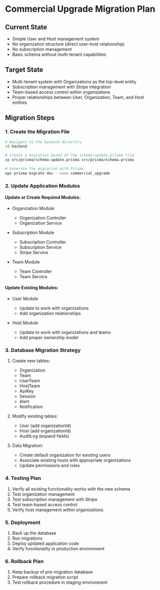 # Commercial Upgrade Migration Plan

## Current State
- Simple User and Host management system
- No organization structure (direct user-host relationship)
- No subscription management
- Basic schema without multi-tenant capabilities

## Target State
- Multi-tenant system with Organizations as the top-level entity
- Subscription management with Stripe integration
- Team-based access control within organizations
- Proper relationships between User, Organization, Team, and Host entities

## Migration Steps

### 1. Create the Migration File

```bash
# Navigate to the backend directory
cd backend

# Create a migration based on the schema-update.prisma file
cp src/prisma/schema-update.prisma src/prisma/schema.prisma

# Generate the migration with Prisma
npx prisma migrate dev --name commercial_upgrade
```

### 2. Update Application Modules

#### Update or Create Required Modules:
- Organization Module
  - Organization Controller
  - Organization Service
  
- Subscription Module
  - Subscription Controller
  - Subscription Service
  - Stripe Service

- Team Module
  - Team Controller
  - Team Service

#### Update Existing Modules:
- User Module
  - Update to work with organizations
  - Add organization relationships

- Host Module
  - Update to work with organizations and teams
  - Add proper ownership model

### 3. Database Migration Strategy

1. Create new tables:
   - Organization
   - Team
   - UserTeam
   - HostTeam
   - ApiKey
   - Session
   - Alert
   - Notification

2. Modify existing tables:
   - User (add organizationId)
   - Host (add organizationId)
   - AuditLog (expand fields)

3. Data Migration:
   - Create default organization for existing users
   - Associate existing hosts with appropriate organizations
   - Update permissions and roles

### 4. Testing Plan

1. Verify all existing functionality works with the new schema
2. Test organization management
3. Test subscription management with Stripe
4. Test team-based access control
5. Verify host management within organizations

### 5. Deployment

1. Back up the database
2. Run migrations
3. Deploy updated application code
4. Verify functionality in production environment

### 6. Rollback Plan

1. Keep backup of pre-migration database
2. Prepare rollback migration script
3. Test rollback procedure in staging environment
